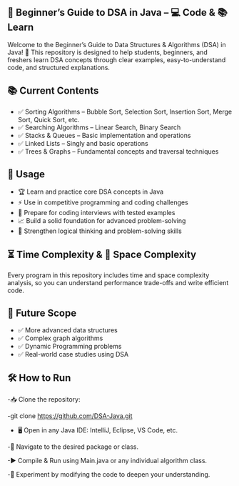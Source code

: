 ## 🚀 Beginner’s Guide to DSA in Java – 💻 Code & 📚 Learn

Welcome to the Beginner’s Guide to Data Structures & Algorithms (DSA) in Java! 🎯
This repository is designed to help students, beginners, and freshers learn DSA concepts through clear examples, easy-to-understand code, and structured explanations.

## 📚 Current Contents
- ✅ Sorting Algorithms – Bubble Sort, Selection Sort, Insertion Sort, Merge Sort, Quick Sort, etc.  
- ✅ Searching Algorithms – Linear Search, Binary Search  
- ✅ Stacks & Queues – Basic implementation and operations  
- ✅ Linked Lists – Singly and basic operations  
- ✅ Trees & Graphs – Fundamental concepts and traversal techniques  

## 🎯 Usage
- 🏆 Learn and practice core DSA concepts in Java  
- ⚡ Use in competitive programming and coding challenges  
- 💼 Prepare for coding interviews with tested examples  
- 📈 Build a solid foundation for advanced problem-solving  
- 🎯 Strengthen logical thinking and problem-solving skills  

## ⏳ Time Complexity & 💾 Space Complexity
Every program in this repository includes time and space complexity analysis, so you can understand performance trade-offs and write efficient code.

## 🔮 Future Scope
- ✅ More advanced data structures  
- ✅ Complex graph algorithms  
- ✅ Dynamic Programming problems  
- ✅ Real-world case studies using DSA


## 🛠 How to Run
-📥 Clone the repository:

-git clone https://github.com/DSA-Java.git
- 🖥 Open in any Java IDE: IntelliJ, Eclipse, VS Code, etc.

-📂 Navigate to the desired package or class.

-▶ Compile & Run using Main.java or any individual algorithm class.

-🧪 Experiment by modifying the code to deepen your understanding.



